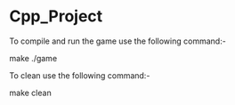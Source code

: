 # Cpp_Project
To compile and run the game use the following command:-

make
./game

To clean use the following command:-

make clean

